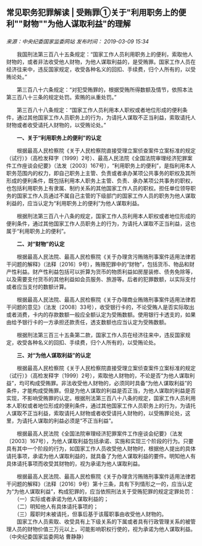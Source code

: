 ## 常见职务犯罪解读 | 受贿罪①关于"利用职务上的便利""财物""为他人谋取利益"的理解

### 

_来源：中央纪委国家监委网站_ _发布时间： 2019-03-09 15:34_

　　我国刑法第三百八十五条规定：“国家工作人员利用职务上的便利，索取他人财物的，或者非法收受他人财物，为他人谋取利益的，是受贿罪。国家工作人员在经济往来中，违反国家规定，收受各种名义的回扣、手续费，归个人所有的，以受贿论处。”

　　第三百八十六条规定：“对犯受贿罪的，根据受贿所得数额及情节，依照本法第三百八十三条的规定处罚。索贿的从重处罚。”

　　第三百八十八条规定：“国家工作人员利用本人职权或者地位形成的便利条件，通过其他国家工作人员职务上的行为，为请托人谋取不正当利益，索取请托人财物或者收受请托人财物的，以受贿论处。”

　　**一、关于“利用职务上的便利”的认定**

　　根据最高人民检察院《关于人民检察院直接受理立案侦查案件立案标准的规定（试行）》（高检发释字〔1999〕2号）、最高人民法院《全国法院审理经济犯罪案件工作座谈会纪要》（法发〔2003〕167号），“利用职务上的便利”，是指利用本人职务范围内的权力，即自己职务上主管、负责或者承办某项公共事务的职权及其所形成的便利条件，既包括利用本人职务上主管、负责、承办某项公共事务的职权，也包括利用职务上有隶属、制约关系的其他国家工作人员的职权。担任单位领导职务的国家工作人员通过不属自己主管的下级部门的国家工作人员的职务为他人谋取利益的，应当认定为“利用职务上的便利”为他人谋取利益。

　　根据刑法第三百八十八条的规定，国家工作人员利用本人职权或者地位形成的便利条件，通过其他国家工作人员职务上的行为，为请托人谋取不正当利益，这也属于“利用职务上的便利”。

　　**二、对“财物”的认定**

　　根据最高人民法院、最高人民检察院《关于办理贪污贿赂刑事案件适用法律若干问题的解释》（法释〔2016〕9号），贿赂犯罪中的“财物”，包括货币、物品和财产性利益。财产性利益包括可以折算为货币的物质利益如房屋装修、债务免除等，以及需要支付货币的其他利益如会员服务、旅游等。后者的犯罪数额，以实际支付或者应当支付的数额计算。

　　根据最高人民法院、最高人民检察院《关于办理商业贿赂刑事案件适用法律若干问题的意见》（法发〔2008〕33号），收受银行卡的，不论受贿人是否实际取出或者消费，卡内的存款数额一般应全额认定为受贿数额。使用银行卡透支的，如果由给予银行卡的一方承担还款责任，透支数额也应当认定为受贿数额。

　　根据刑法第三百三十五条第二款，国家工作人员在经济往来中，违反国家规定，收受各种名义的回扣、手续费，归个人所有的，以受贿论处。

　　**三、对“为他人谋取利益”的认定**

　　根据最高人民检察院《关于人民检察院直接受理立案侦查案件立案标准的规定（试行）》（高检发释字〔1999〕2号），索取他人财物的，不论是否“为他人谋取利益”，均可构成受贿罪。非法收受他人财物的，必须同时具备“为他人谋取利益”的条件，才能构成受贿罪。但是为他人谋取的利益是否正当，为他人谋取的利益是否实现，不影响受贿罪的认定。根据刑法第三百八十八条的规定，国家工作人员利用本人职权或者地位形成的便利条件，通过其他国家工作人员职务上的行为，为请托人谋取不正当利益，索取请托人财物或者收受请托人财物的，以受贿罪论处，这里，为请托人谋取的利益必须是“不正当利益”。

　　根据最高人民法院《全国法院审理经济犯罪案件工作座谈会纪要》（法发〔2003〕167号），为他人谋取利益包括承诺、实施和实现三个阶段的行为。只要具有其中一个阶段的行为，如国家工作人员收受他人财物时，根据他人提出的具体请托事项，承诺为他人谋取利益的，就具备了为他人谋取利益的要件。明知他人有具体请托事项而收受其财物的，视为承诺为他人谋取利益。

　　根据最高人民法院、最高人民检察院《关于办理贪污贿赂刑事案件适用法律若干问题的解释》（法释〔2016〕9号）第十三条，具有下列情形之一的，应当认定为“为他人谋取利益”，构成犯罪的，应当依照刑法关于受贿犯罪的规定定罪处罚：  
　　（一）实际或者承诺为他人谋取利益的；  
　　（二）明知他人有具体请托事项的；  
　　（三）履职时未被请托，但事后基于该履职事由收受他人财物的。  
　　国家工作人员索取、收受具有上下级关系的下属或者具有行政管理关系的被管理人员的财物价值三万元以上，可能影响职权行使的，视为承诺为他人谋取利益。（中央纪委国家监委网站 曹静静）
